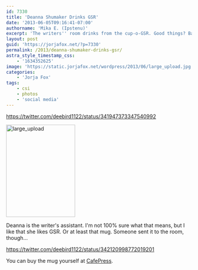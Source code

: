 ```yaml
---
id: 7330
title: 'Deanna Shumaker Drinks GSR'
date: '2013-06-05T09:16:41-07:00'
authorname: 'Mika E. (Ipstenu)'
excerpt: 'The writers'' room drinks from the cup-o-GSR. Good things? Bad things? Humorous things?'
layout: post
guid: 'https://jorjafox.net/?p=7330'
permalink: /2013/deanna-shumaker-drinks-gsr/
astra_style_timestamp_css:
    - '1634352625'
image: 'https://static.jorjafox.net/wordpress/2013/06/large_upload.jpg'
categories:
    - 'Jorja Fox'
tags:
    - csi
    - photos
    - 'social media'
---
```


https://twitter.com/deebird1122/status/341947373347540992

<a href="http://img.ly/vcHq"><img class="aligncenter size-medium wp-image-7333" alt="large_upload" src="//static.jorjafox.net/wordpress/2013/06/large_upload.jpg" width="187" height="250" /></a>

Deanna is the writer's assistant. I'm not 100% sure what that means, but I like that she likes GSR. Or at least that mug. Someone sent it to the room, though...

https://twitter.com/deebird1122/status/342120998772019201

You can buy the mug yourself at <a href="http://www.cafepress.com/+gsr_shippy_quotes_mug,59973877">CafePress</a>.
